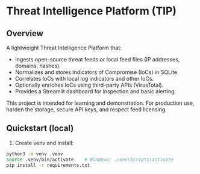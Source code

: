 # Threat Intelligence Platform (TIP)

## Overview
A lightweight Threat Intelligence Platform that:
- Ingests open-source threat feeds or local feed files (IP addresses, domains, hashes).
- Normalizes and stores Indicators of Compromise (IoCs) in SQLite.
- Correlates IoCs with local log indicators and other IoCs.
- Optionally enriches IoCs using third-party APIs (VirusTotal).
- Provides a Streamlit dashboard for inspection and basic alerting.

This project is intended for learning and demonstration. For production use, harden the storage, secure API keys, and respect feed licensing.

## Quickstart (local)
1. Create venv and install:
```bash
python3 -m venv .venv
source .venv/bin/activate    # Windows: .venv\Scripts\activate
pip install -r requirements.txt
